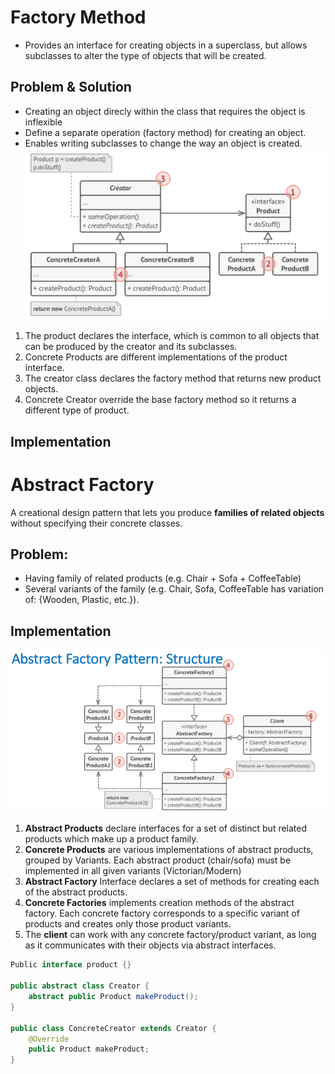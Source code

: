 # Factory Method
* Provides an interface for creating objects in a superclass, but allows subclasses to alter the type of objects that will be created.
## Problem & Solution
* Creating an object direcly within the class that requires the object is inflexible
* Define a separate operation (factory method) for creating an object.
* Enables writing subclasses to change the way an object is created.
![Alt text](image.png)
1. The product declares the interface, which is common to all objects that can be produced by the creator and its subclasses.
2. Concrete Products are different implementations of the product interface.
3. The creator class declares the factory method that returns new product objects.
4. Concrete Creator override the base factory method so it returns a different type of product.
## Implementation

# Abstract Factory
A creational design pattern that lets you produce **families of related objects** without specifying their concrete classes.

## Problem:
* Having family of related products (e.g. Chair + Sofa + CoffeeTable)
* Several variants of the family (e.g. Chair, Sofa, CoffeeTable has variation of: {Wooden, Plastic, etc.}).

##  Implementation
![Alt text](image-1.png)
1. **Abstract Products** declare interfaces for a set of distinct but related products which make up a product family.
2. **Concrete Products** are various implementations of abstract products, grouped by Variants. Each abstract product (chair/sofa) must be implemented in all given variants (Victorian/Modern)
3. **Abstract Factory** Interface declares a set of methods for creating each of the abstract products.
4. **Concrete Factories** implements creation methods of the abstract factory. Each concrete factory corresponds to a specific variant of products and creates only those product variants.
5. The **client** can work with any concrete factory/product variant, as long as it communicates with their objects via abstract interfaces.

```java
Public interface product {}

public abstract class Creator {
    abstract public Product makeProduct();
}

public class ConcreteCreator extends Creator {
    @Override
    public Product makeProduct;
}
```